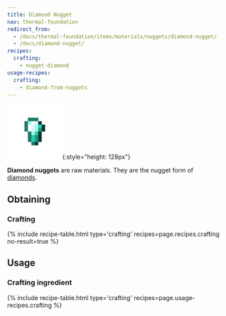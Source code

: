 ```yaml
---
title: Diamond Nugget
nav: thermal-foundation
redirect_from:
  - /docs/thermal-foundation/items/materials/nuggets/diamond-nugget/
  - /docs/diamond-nugget/
recipes:
  crafting:
    - nugget-diamond
usage-recipes:
  crafting:
    - diamond-from-nuggets
---
```


![Diamond nugget](/assets/images/thermal-foundation/nugget-diamond.png){:style="height: 128px"}


**Diamond nuggets** are raw materials. They are the nugget form of
[diamonds](https://minecraft.gamepedia.com/Diamond).


Obtaining
---------

### Crafting
{% include recipe-table.html type='crafting' recipes=page.recipes.crafting no-result=true %}


Usage
-----

### Crafting ingredient
{% include recipe-table.html type='crafting' recipes=page.usage-recipes.crafting %}
